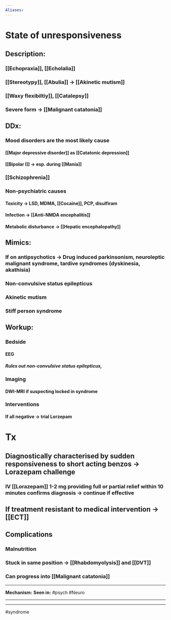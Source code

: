 ```yaml
---
Aliases:
---
```

# State of unresponsiveness 
## Description:
###  [[Echopraxia]], [[Echolalia]]
### [[Stereotypy]], [[Abulia]] -> [[Akinetic mutism]]
### [[Waxy flexibiltiy]], [[Catalepsy]]
### Severe form -> [[Malignant catatonia]]
## DDx:
### Mood disorders are the most likely cause
#### [[Major depressive disorder]] as [[Catatonic depression]]
#### [[Bipolar I]] -> esp. during [[Mania]]
### [[Schizophrenia]]
### Non-psychiatric causes
#### Toxicity -> LSD, MDMA, [[Cocaine]], PCP, disulfiram
#### Infection -> [[Anti-NMDA encephalitis]]
#### Metabolic disturbance -> [[Hepatic encephalopathy]]
## Mimics:
### If on antipsychotics -> Drug induced parkinsonism, neuroleptic malignant syndrome, tardive syndromes (dyskinesia, akathisia)
### Non-convulsive status epilepticus
### Akinetic mutism
### Stiff person syndrome
## Workup:
### Bedside
#### EEG
##### Rules out non-convulsive status epilepticus, 
### Imaging
#### DWI-MRI if suspecting locked in syndrome
### Interventions
#### If all negative -> trial Lorzepam 

# Tx
## Diagnostically characterised by sudden responsiveness to short acting benzos -> Lorazepam challenge
### IV [[Lorazepam]] 1-2 mg providing full or partial relief within 10 minutes confirms diagnosis -> continue if effective
## If treatment resistant to medical intervention -> [[ECT]]

## Complications
### Malnutrition
### Stuck in same position -> [[Rhabdomyolysis]] and [[DVT]]
### Can progress into [[Malignant catatonia]]


---
**Mechanism:**
**Seen in:** #psych #Neuro 

---


---
#syndrome 